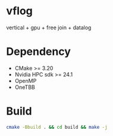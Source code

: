 # vflog
vertical + gpu + free join + datalog

# Dependency
- CMake >= 3.20
- Nvidia HPC sdk >= 24.1
- OpenMP
- OneTBB

# Build
```bash
cmake -Bbuild . && cd build && make -j
```
